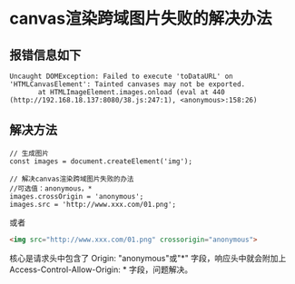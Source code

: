 # canvas渲染跨域图片失败的解决办法

## 报错信息如下

```text
Uncaught DOMException: Failed to execute 'toDataURL' on 'HTMLCanvasElement': Tainted canvases may not be exported.
       at HTMLImageElement.images.onload (eval at 440 (http://192.168.18.137:8080/38.js:247:1), <anonymous>:158:26)
```

## 解决方法
```ecmascript 6
// 生成图片
const images = document.createElement('img');

// 解决canvas渲染跨域图片失败的办法
//可选值：anonymous，*
images.crossOrigin = 'anonymous';
images.src = 'http://www.xxx.com/01.png';
```

或者

```html
<img src="http://www.xxx.com/01.png" crossorigin="anonymous">
```

核心是请求头中包含了 Origin: "anonymous"或"*" 字段，响应头中就会附加上 Access-Control-Allow-Origin: * 字段，问题解决。
